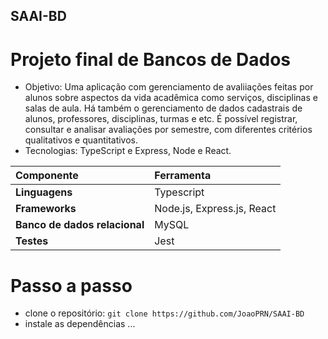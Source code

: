 ## SAAI-BD

# Projeto final de Bancos de Dados

- Objetivo: Uma aplicação com gerenciamento de avaliiações feitas por alunos sobre aspectos da vida acadêmica como serviços, disciplinas e salas de aula. Há também o gerenciamento de dados cadastrais de alunos, professores, disciplinas, turmas e etc. É possível registrar, consultar e analisar avaliações por semestre, com diferentes critérios qualitativos e quantitativos.
- Tecnologias: TypeScript e Express, Node e React.

| Componente | Ferramenta |
| :--- | :--- |
| **Linguagens** | Typescript  |
| **Frameworks** | Node.js, Express.js, React  |
| **Banco de dados relacional** | MySQL |
| **Testes** | Jest |

# Passo a passo
- clone o repositório: `git clone https://github.com/JoaoPRN/SAAI-BD`
- instale as dependências
...
